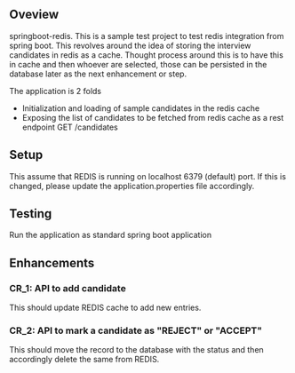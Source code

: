 ## Oveview
springboot-redis. This is a sample test project to test redis integration from spring boot. This revolves around the idea of storing the interview candidates in redis as a cache. Thought process around this is to have this in cache and then whoever are selected, those can be persisted in the database later as the next enhancement or step.

The application is 2 folds
* Initialization and loading of sample candidates in the redis cache
* Exposing the list of candidates to be fetched from redis cache as a rest endpoint GET /candidates

## Setup
This assume that REDIS is running on localhost 6379 (default) port. If this is changed, please update the application.properties file accordingly.

## Testing
Run the application as standard spring boot application

## Enhancements
### CR_1: API to add candidate
This should update REDIS cache to add new entries. 

### CR_2: API to mark a candidate as "REJECT" or "ACCEPT"
This should move the record to the database with the status and then accordingly delete the same from REDIS.
